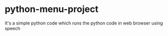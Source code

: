 # python-menu-project


It's a simple python code which runs the python code in web browser using speech
